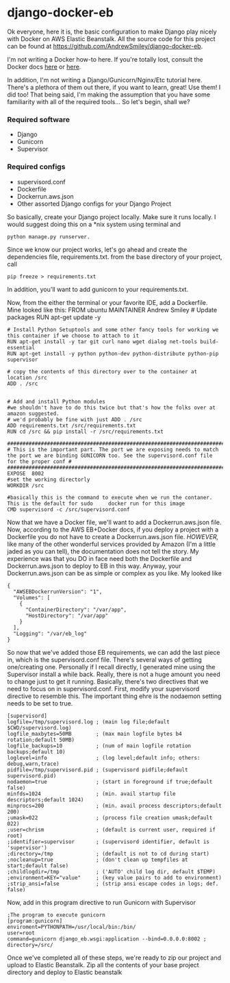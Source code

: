 django-docker-eb
================

Ok everyone, here it is, the basic configuration to make Django play nicely with Docker on AWS Elastic Beanstalk. All the source code for this project can be found at https://github.com/AndrewSmiley/django-docker-eb. 

I'm not writing a Docker how-to here. If you're totally lost, consult the Docker docs <a href="https://docs.docker.com/">here</a> or <a href="https://github.com/wsargent/docker-cheat-sheet">here</a>. 

In addition, I'm not writing a Django/Gunicorn/Nginx/Etc tutorial here. There's a plethora of them out there, if you want to learn, great! Use them! I did too! That being said, I'm making the assumption that you have some familiarity with all of the required tools... So let's begin, shall we?

<h3>Required software</h3>
<ul>
<li>Django </li>
<li>Gunicorn </li>
<li>Supervisor </li>
</ul>

<h3>Required configs</h3>
<ul>
<li>supervisord.conf </li>
<li>Dockerfile </li>
<li>Dockerrun.aws.json </li>
<li>Other assorted Django configs for your Django Project </li>
</ul>

So basically, create your Django project locally. Make sure it runs locally. I would suggest doing this on a *nix system using terminal and 

    python manage.py runserver. 

Since we know our project works, let's go ahead and create the dependencies file, requirements.txt. from the base directory of your project, call 

    pip freeze > requirements.txt
In addition, you'll want to add gunicorn to your requirements.txt.

Now, from the either the terminal or your favorite IDE, add a Dockerfile. Mine looked like this:
    FROM ubuntu
    MAINTAINER Andrew Smiley
    # Update packages
    RUN apt-get update -y
    
    # Install Python Setuptools and some other fancy tools for working we this container if we choose to attach to it
    RUN apt-get install -y tar git curl nano wget dialog net-tools build-essential
    RUN apt-get install -y python python-dev python-distribute python-pip supervisor
    
    # copy the contents of this directory over to the container at location /src
    ADD . /src
    
    
    # Add and install Python modules
    #we shouldn't have to do this twice but that's how the folks over at amazon suggested.
    # we'd probably be fine with just ADD . /src
    ADD requirements.txt /src/requirements.txt
    RUN cd /src && pip install -r /src/requirements.txt
    
    ###############################################################################################################################################################
    # This is the important part. The port we are exposing needs to match the port we are binding GUNICORN too. See the supervisord.conf file for the proper conf #
    ###############################################################################################################################################################
    EXPOSE  8002
    #set the working directorly
    WORKDIR /src
    
    #basically this is the command to execute when we run the contaner. This is the default for sudo     docker run for this image
    CMD supervisord -c /src/supervisord.conf

Now that we have a Docker file, we'll want to add a Dockerrun.aws.json file. Now, according to the AWS EB+Docker docs, if you deploy a project with a Dockerfile you do not have to create a Dockerrun.aws.json file. <i>HOWEVER,</i> like many of the other wonderful services provided by Amazon (I'm a little jaded as you can tell), the documentation does not tell the story. My experience was that you DO in face need both the Dockerfile and Dockerrun.aws.json to deploy to EB in this way. Anyway, your Dockerrun.aws.json can be as simple or complex as you like. My looked like 

    {
      "AWSEBDockerrunVersion": "1",
      "Volumes": [
        {
          "ContainerDirectory": "/var/app",
          "HostDirectory": "/var/app"
        }
      ],
      "Logging": "/var/eb_log"
    }

So now that we've added those EB requirements, we can add the last piece in, which is the supervisord.conf file. There's several ways of getting one/creating one. Personally if I recall directly, I generated mine using the Supervisor install a while back. Really, there is not a huge amount you need to change just to get it running. Basically, there's two directives that we need to focus on in supervisord.conf. First, modify your supervisord directive to resemble this. The important thing ehre is the nodaemon setting needs to be set to true.

    [supervisord]
    logfile=/tmp/supervisord.log ; (main log file;default $CWD/supervisord.log)
    logfile_maxbytes=50MB        ; (max main logfile bytes b4 rotation;default 50MB)
    logfile_backups=10           ; (num of main logfile rotation backups;default 10)
    loglevel=info                ; (log level;default info; others: debug,warn,trace)
    pidfile=/tmp/supervisord.pid ; (supervisord pidfile;default supervisord.pid)
    nodaemon=true                ; (start in foreground if true;default false)
    minfds=1024                  ; (min. avail startup file descriptors;default 1024)
    minprocs=200                 ; (min. avail process descriptors;default 200)
    ;umask=022                   ; (process file creation umask;default 022)
    ;user=chrism                 ; (default is current user, required if root)
    ;identifier=supervisor       ; (supervisord identifier, default is 'supervisor')
    ;directory=/tmp              ; (default is not to cd during start)
    ;nocleanup=true              ; (don't clean up tempfiles at start;default false)
    ;childlogdir=/tmp            ; ('AUTO' child log dir, default $TEMP)
    ;environment=KEY="value"     ; (key value pairs to add to environment)
    ;strip_ansi=false            ; (strip ansi escape codes in logs; def. false)


Now, add in this program directive to run Gunicorn with Supervisor

    ;The program to execute gunicorn
    [program:gunicorn]
    enviroment=PYTHONPATH=/usr/local/bin:/bin/
    user=root
    command=gunicorn django_eb.wsgi:application --bind=0.0.0.0:8002 ;
    directory=/src/



Once we've completed all of these steps, we're ready to zip our project and upload to Elastic Beanstalk.  Zip all the contents of your base project directory and deploy to Elastic beanstalk
